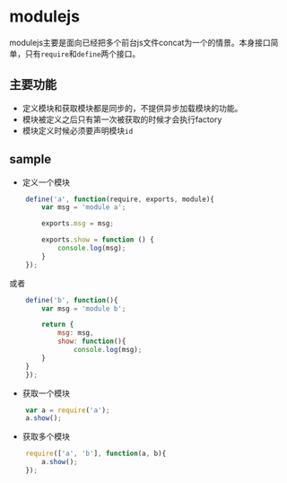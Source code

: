 # modulejs

modulejs主要是面向已经把多个前台js文件concat为一个的情景。本身接口简单，只有`require`和`define`两个接口。

## 主要功能

* 定义模块和获取模块都是同步的，不提供异步加载模块的功能。
* 模块被定义之后只有第一次被获取的时候才会执行factory
* 模块定义时候必须要声明模块`id`

## sample
* 定义一个模块
```js
	define('a', function(require, exports, module){
		var msg = 'module a';

		exports.msg = msg;

		exports.show = function () {
			console.log(msg);
		}
	});
```
或者
```js
	define('b', function(){
		var msg = 'module b';

		return {
			msg: msg,
			show: function(){
				console.log(msg);
		}
	}
	});
```

* 获取一个模块
```js
	var a = require('a');
	a.show();
```

* 获取多个模块
```js
	require(['a', 'b'], function(a, b){
		a.show();
	});
```
